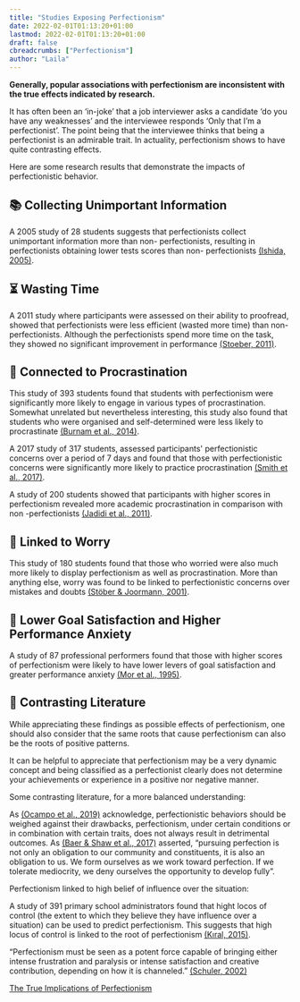 ```yaml
---
title: "Studies Exposing Perfectionism"
date: 2022-02-01T01:13:20+01:00
lastmod: 2022-02-01T01:13:20+01:00
draft: false
cbreadcrumbs: ["Perfectionism"]
author: "Laila"
---
```


**Generally, popular associations with perfectionism are inconsistent with the true effects indicated by research.**

It has often been an ‘in-joke’ that a job interviewer asks a candidate ‘do you have any weaknesses’ and the interviewee responds ‘Only that I’m a perfectionist’. The point being that the interviewee thinks that being a perfectionist is an admirable trait. In actuality, perfectionism shows to have quite contrasting effects.

Here are some research results that demonstrate the impacts of perfectionistic behavior.

## :books: Collecting Unimportant Information

A 2005 study of 28 students suggests that perfectionists collect unimportant information more than non- perfectionists, resulting in perfectionists obtaining lower tests scores than non- perfectionists [(Ishida, 2005)](https://psycnet.apa.org/record/2005-05565-005/).


## :hourglass_flowing_sand: Wasting Time

A 2011 study where participants were assessed on their ability to proofread, showed that perfectionists were less efficient (wasted more time) than non- perfectionists. Although the perfectionists spend more time on the task, they showed no significant improvement in performance [(Stoeber, 2011)](https://www.sciencedirect.com/science/article/pii/S0191886910005179?casa_token=0rX6cjAi8TMAAAAA:LFL556IZk8sAAwmTLb_w5GgiCIZS9sIhsiJDl_fRy4iNdSf8LWoUQEI3X_Rr-goL-RlncvvjEw/).


## :arrows_counterclockwise: Connected to Procrastination

This study of 393 students found that students with perfectionism were significantly more likely to engage in various types of procrastination. 
Somewhat unrelated but nevertheless interesting, this study also found that students who were organised and self-determined were less likely to procrastinate [(Burnam et al., 2014)](https://www.sciencedirect.com/science/article/pii/S1041608014001885?casa_token=x7vzYmljIA4AAAAA:Dfz-I87TBKuthgQVpVXIVuEny88bNnvx2niw6qv7mgNj48mSDdzac9uIZJPgiCNW3h6w0u-mwQ/).

A 2017 study of 317 students, assessed participants' perfectionistic concerns over a period of 7 days and found that those with perfectionistic concerns were significantly more likely to practice procrastination [(Smith et al., 2017)](https://www.sciencedirect.com/science/article/pii/S0191886917301484?casa_token=f50HcWOw6gQAAAAA:jhT0hql4WCjW__g8PN65AeLc-p7q6uUbMYqgbpdRRkMYVkSZI7_AxceiZhYOBpzPfNDC9L6uMg/).

A study of 200 students showed that participants with higher scores in perfectionism revealed more academic procrastination in comparison with non -perfectionists [(Jadidi et al., 2011)](https://www.sciencedirect.com/science/article/pii/S187704281101929X/).


## :anger: Linked to Worry

This study of 180 students found that those who worried were also much more likely to display perfectionism as well as procrastination. More than anything else, worry was found to be linked to perfectionistic concerns over mistakes and doubts [(Stöber & Joormann, 2001)](https://link.springer.com/article/10.1023/A:1026474715384/).

## :small_red_triangle_down: Lower Goal Satisfaction and Higher Performance Anxiety

A study of 87 professional performers found that those with higher scores of perfectionism were likely to have lower levers of goal satisfaction and greater performance anxiety [(Mor et al., 1995)](https://link.springer.com/article/10.1007%2FBF02229695/).

## :white_square_button: Contrasting Literature

While appreciating these findings as possible effects of perfectionism, one should also consider that the same roots that cause perfectionism can also be the roots of  positive patterns.

It can be helpful to appreciate that perfectionism may be a very dynamic concept and being classified as a perfectionist clearly does not determine your achievements or experience in a positive nor negative manner.

Some contrasting literature, for a more balanced understanding:

As [(Ocampo et al., 2019)](https://onlinelibrary.wiley.com/doi/full/10.1002/job.2400?casa_token=EcxKj7NBqawAAAAA%3AniP4SnfkoeqA2FffQN_OH1PbC3XGxAhuH82uUVSu0m0ebOsbx-_sfo1V-j7eVEcaLsWhTvnpfg4uIQ/) acknowledge, perfectionistic behaviors should be weighed against their drawbacks, perfectionism, under certain conditions or in combination with certain traits, does not always result in detrimental outcomes. As [(Baer & Shaw et al., 2017)](https://www.researchgate.net/publication/319600056_Falling_in_Love_Again_with_What_We_Do_Academic_Craftsmanship_in_the_Management_Sciences/) asserted, “pursuing perfection is not only an obligation to our community and constituents, it is also an obligation to us. We form ourselves as we work toward perfection. If we tolerate mediocrity, we deny ourselves the opportunity to develop fully”.

Perfectionism linked to high belief of influence over the situation:

A study of 391 primary school administrators found that hight locos of control (the extent to which they believe they have influence over a situation) can be used to predict perfectionism. This suggests that high locus of control is linked to the root of perfectionism [(Kıral, 2015)](https://www.sciencedirect.com/science/article/pii/S1877042815011891/).

“Perfectionism must be seen as a potent force capable of bringing either intense frustration and paralysis or intense satisfaction and creative contribution, depending on how it is channeled.” [(Schuler, 2002)](https://citeseerx.ist.psu.edu/viewdoc/download?doi=10.1.1.893.824&rep=rep1&type=pdf/)

[The True Implications of Perfectionism](/the-true-implications-of-perfectionism/)
